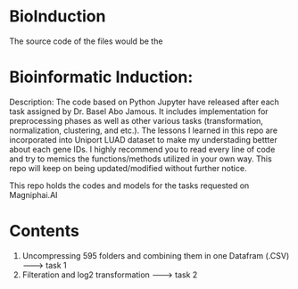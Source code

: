 # BioInduction

The source code of the files would be the 


# Bioinformatic Induction:

Description:
The code based on Python Jupyter have released after each task assigned by Dr. Basel Abo Jamous. It includes implementation for preprocessing phases as well as other various tasks (transformation, normalization, clustering, and etc.). The lessons I learned in this repo are incorporated into Uniport LUAD dataset to make my understading bettter about each gene IDs. I highly recommend you to read every line of code and try to memics the functions/methods utilized in your own way. This repo will keep on being updated/modified without further notice.

This repo holds the codes and models for the tasks requested on Magniphai.AI


# Contents
1. Uncompressing 595 folders and combining them in one Datafram (.CSV) ---> task 1
2. Filteration and log2 transformation ---> task 2
